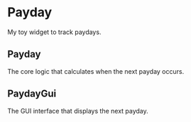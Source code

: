 # Payday

My toy widget to track paydays.

## Payday

The core logic that calculates when the next payday occurs.

## PaydayGui

The GUI interface that displays the next payday.
